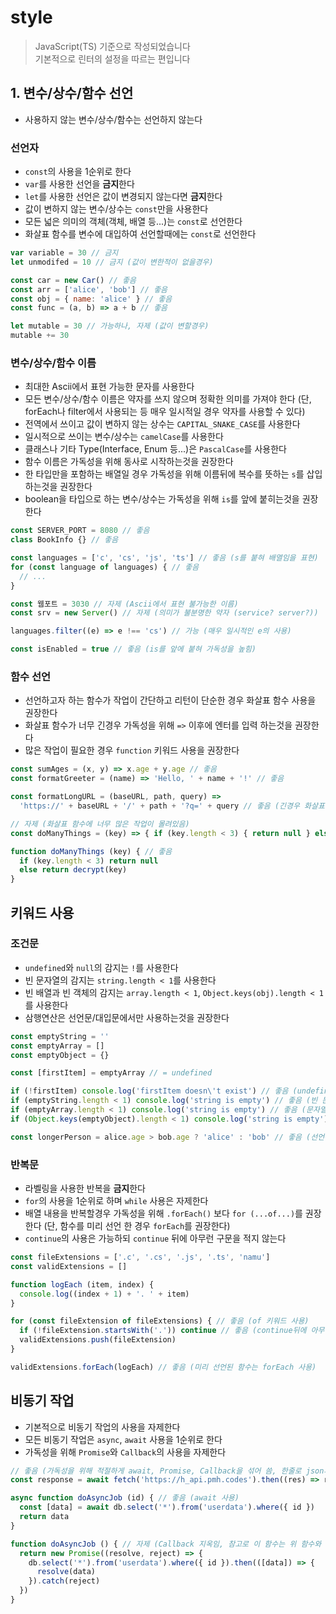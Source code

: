 # style

> JavaScript(TS) 기준으로 작성되었습니다\
> 기본적으로 린터의 설정을 따르는 편입니다

## 1. 변수/상수/함수 선언
* 사용하지 않는 변수/상수/함수는 선언하지 않는다

### 선언자
* `const`의 사용을 1순위로 한다
* `var`를 사용한 선언을 **금지**한다
* `let`를 사용한 선언은 값이 변경되지 않는다면 **금지**한다
* 값이 변하지 않는 변수/상수는 `const`만을 사용한다
* 모든 넓은 의미의 객체(객체, 배열 등...)는 `const`로 선언한다
* 화살표 함수를 변수에 대입하여 선언할때에는 `const`로 선언한다

```js
var variable = 30 // 금지
let unmodifed = 10 // 금지 (값이 변한적이 없을경우)

const car = new Car() // 좋음
const arr = ['alice', 'bob'] // 좋음
const obj = { name: 'alice' } // 좋음
const func = (a, b) => a + b // 좋음

let mutable = 30 // 가능하나, 자제 (값이 변할경우)
mutable += 30
```

### 변수/상수/함수 이름
* 최대한 Ascii에서 표현 가능한 문자를 사용한다
* 모든 변수/상수/함수 이름은 약자를 쓰지 않으며 정확한 의미를 가져야 한다 (단, forEach나 filter에서 사용되는 등 매우 일시적일 경우 약자를 사용할 수 있다)
* 전역에서 쓰이고 값이 변하지 않는 상수는 `CAPITAL_SNAKE_CASE`를 사용한다
* 일시적으로 쓰이는 변수/상수는 `camelCase`를 사용한다
* 클래스나 기타 Type(Interface, Enum 등...)은 `PascalCase`를 사용한다
* 함수 이름은 가독성을 위해 동사로 시작하는것을 권장한다
* 한 타입만을 포함하는 배열일 경우 가독성을 위해 이름뒤에 복수를 뜻하는 `s`를 삽입하는것을 권장한다
* boolean을 타입으로 하는 변수/상수는 가독성을 위해 `is`를 앞에 붙히는것을 권장한다

```js
const SERVER_PORT = 8080 // 좋음
class BookInfo {} // 좋음

const languages = ['c', 'cs', 'js', 'ts'] // 좋음 (s를 붙혀 배열임을 표현)
for (const language of languages) { // 좋음
  // ...
}

const 웹포트 = 3030 // 자제 (Ascii에서 표현 불가능한 이름)
const srv = new Server() // 자제 (의미가 불분명한 약자 (service? server?))

languages.filter((e) => e !== 'cs') // 가능 (매우 일시적인 e의 사용)

const isEnabled = true // 좋음 (is를 앞에 붙혀 가독성을 높힘)
```

### 함수 선언
* 선언하고자 하는 함수가 작업이 간단하고 리턴이 단순한 경우 화살표 함수 사용을 권장한다
* 화살표 함수가 너무 긴경우 가독성을 위해 `=>` 이후에 엔터를 입력 하는것을 권장한다
* 많은 작업이 필요한 경우 `function` 키워드 사용을 권장한다

```js
const sumAges = (x, y) => x.age + y.age // 좋음
const formatGreeter = (name) => 'Hello, ' + name + '!' // 좋음

const formatLongURL = (baseURL, path, query) =>
  'https://' + baseURL + '/' + path + '?q=' + query // 좋음 (긴경우 화살표후 엔터)

// 자제 (화살표 함수에 너무 많은 작업이 몰려있음)
const doManyThings = (key) => { if (key.length < 3) { return null } else { return decrypt(key) } }

function doManyThings (key) { // 좋음
  if (key.length < 3) return null
  else return decrypt(key)
}
```

## 키워드 사용
### 조건문
* `undefined`와 `null`의 감지는 `!`를 사용한다
* 빈 문자열의 감지는 `string.length < 1`를 사용한다
* 빈 배열과 빈 객체의 감지는 `array.length < 1`, `Object.keys(obj).length < 1`를 사용한다
* 삼행연산은 선언문/대입문에서만 사용하는것을 권장한다

```js
const emptyString = ''
const emptyArray = []
const emptyObject = {}

const [firstItem] = emptyArray // = undefined

if (!firstItem) console.log('firstItem doesn\'t exist') // 좋음 (undefined의 감지는 !를 이용)
if (emptyString.length < 1) console.log('string is empty') // 좋음 (빈 문자열의 감지는 length이용)
if (emptyArray.length < 1) console.log('string is empty') // 좋음 (문자열과 마찬가지)
if (Object.keys(emptyObject).length < 1) console.log('string is empty') // 좋음 (빈 객체의 감지는 Object.keys 사용)

const longerPerson = alice.age > bob.age ? 'alice' : 'bob' // 좋음 (선언문에서 삼행연산을 사용)
```

### 반복문
* 라벨링을 사용한 반복을 **금지**한다
* `for`의 사용을 1순위로 하며 `while` 사용은 자제한다
* 배열 내용을 반복할경우 가독성을 위해 `.forEach()` 보다 `for (...of...)`를 권장한다 (단, 함수를 미리 선언 한 경우 `forEach`를 권장한다)
* `continue`의 사용은 가능하되 `continue` 뒤에 아무런 구문을 적지 않는다

```js
const fileExtensions = ['.c', '.cs', '.js', '.ts', 'namu']
const validExtensions = []

function logEach (item, index) {
  console.log((index + 1) + '. ' + item)
}

for (const fileExtension of fileExtensions) { // 좋음 (of 키워드 사용)
  if (!fileExtension.startsWith('.')) continue // 좋음 (continue뒤에 아무 구문 없음)
  validExtensions.push(fileExtension)
}

validExtensions.forEach(logEach) // 좋음 (미리 선언된 함수는 forEach 사용)
```

## 비동기 작업
* 기본적으로 비동기 작업의 사용을 자제한다
* 모든 비동기 작업은 `async`, `await` 사용을 1순위로 한다
* 가독성을 위해 `Promise`와 `Callback`의 사용을 자제한다

```js
// 좋음 (가독성을 위해 적절하게 await, Promise, Callback을 섞어 씀, 한줄로 json파싱까지 완료)
const response = await fetch('https://h_api.pmh.codes').then((res) => res.json())

async function doAsyncJob (id) { // 좋음 (await 사용)
  const [data] = await db.select('*').from('userdata').where({ id })
  return data
}

function doAsyncJob () { // 자제 (Callback 지옥임, 참고로 이 함수는 위 함수와 같은일을 함)
  return new Promise((resolve, reject) => {
    db.select('*').from('userdata').where({ id }).then(([data]) => {
      resolve(data)
    }).catch(reject)
  })
}
```
